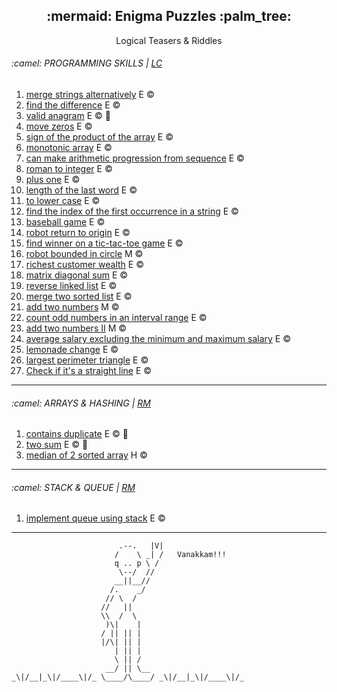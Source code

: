 <div align=center>
  <h2>:mermaid: Enigma Puzzles :palm_tree:</h2>
  Logical Teasers & Riddles
</div>


<h6>:camel: PROGRAMMING SKILLS | <a href="https://leetcode.com/studyplan/programming-skills/">LC</a></h6>
<ol>
  <li><a href="problemsets/lc/ps/1768_merge_strings_alternatively">merge strings alternatively</a> E ©️</li>
  <li><a href="problemsets/lc/ps/389_find_the_difference">find the difference</a> E ©️</li>
  <li><a href="problemsets/lc/ps/242_valid_anagram">valid anagram</a> E ©️ 🐍</li>
  <li><a href="problemsets/lc/ps/283_move_zeros">move zeros</a> E ©️</li>
  <li><a href="problemsets/lc/ps/1822_sign_of_the_product_of_the_array">sign of the product of the array</a> E ©️</li>
  <li><a href="problemsets/lc/ps/896_monotonic_array">monotonic array</a> E ©️</li>
  <li><a href="problemsets/lc/ps/1502_ap_from_sequence">can make arithmetic progression from sequence</a> E ©️</li>
  <li><a href="problemsets/lc/ps/13_roman_to_int">roman to integer</a> E ©️</li>
  <li><a href="problemsets/lc/ps/66_plus_one">plus one</a> E ©️</li>
  <li><a href="problemsets/lc/ps/58_length_of_last_word">length of the last word</a> E ©️</li>
  <li><a href="problemsets/lc/ps/709_to_lower_case">to lower case</a> E ©️</li>
  <li><a href="problemsets/lc/ps/28_index_of_first_occurrence">find the index of the first occurrence in a string</a> E ©️</li>
  <li><a href="problemsets/lc/ps/682_baseball_game">baseball game</a> E ©️</li>
  <li><a href="problemsets/lc/ps/657_robot_return_to_origin">robot return to origin</a> E ©️</li>
  <li><a href="problemsets/lc/ps/1275_find_winner_on_tic_tac_toe_game">find winner on a tic-tac-toe game</a> E ©️</li>
  <li><a href="problemsets/lc/ps/1041_robot_bounded_in_circle">robot bounded in circle</a> M ©️</li>
  <li><a href="problemsets/lc/ps/1672_richest_customer_wealth">richest customer wealth</a> E ©️</li>
  <li><a href="problemsets/lc/ps/1572_matrix_diagonal_sum">matrix diagonal sum</a> E ©️</li>
  <li><a href="problemsets/lc/ps/206_reverse_linked_list">reverse linked list</a> E ©️</li>
  <li><a href="problemsets/lc/ps/21_merge_2_sorted_list">merge two sorted list</a> E ©️</li>
  <li><a href="problemsets/lc/ps/2_add_two_numbers">add two numbers</a> M ©️</li>
  <li><a href="problemsets/lc/ps/1523_count_odd_no_in_an_interval_range">count odd numbers in an interval range</a> E ©️</li>
  <li><a href="problemsets/lc/ps/445_add_two_sum_2">add two numbers II</a> M ©️</li>
  <li><a href="problemsets/lc/ps/1491_avg_salary_excluding_min_max">average salary excluding the minimum and maximum salary</a> E ©️</li>
  <li><a href="problemsets/lc/ps/860_lemonade_change">lemonade change</a> E ©️</li>
  <li><a href="problemsets/lc/ps/976_largest_perimeter_triangle">largest perimeter triangle</a> E ©️</li>
  <li><a href="problemsets/lc/ps/1232_check_if_its_a_straight_line">Check if it's a straight line</a> E ©️</li>
</ol>


---


<h6>:camel: ARRAYS & HASHING | <a href="https://neetcode.io/roadmap">RM</a></h6>
<ol>
  <li><a href="problemsets/lc/array_nd_hashing/217_contains_duplicate">contains duplicate</a> E ©️ 🐍 </li>
  <li><a href="problemsets/lc/array_nd_hashing/1_two_sum">two sum</a> E ©️ 🐍 </li>
  <li><a href="problemsets/lc/array_nd_hashing/4_median_of_2_sorted_array">median of 2 sorted array</a> H ©️ </li>
</ol>


---


<h6>:camel: STACK & QUEUE | <a href="https://neetcode.io/roadmap">RM</a></h6>
<ol>
  <li><a href="problemsets/lc/stack/implement_queue_w_stack">implement queue using stack</a> E ©️ </li>
</ol>


---

```
                        .--.   |V|
                       /    \ _| /   Vanakkam!!!
                       q .. p \ /
                        \--/  //
                       __||__//
                      /.    _/
                     // \  /
                    //   ||
                    \\  /  \
                     )\|    |
                    / || || |
                    |/\| || |
                       | || |
                       \ || /
                     __/ || \__
_\|/__|_\|/____\|/_ \____/\____/ _\|/__|_\|/____\|/_
```
